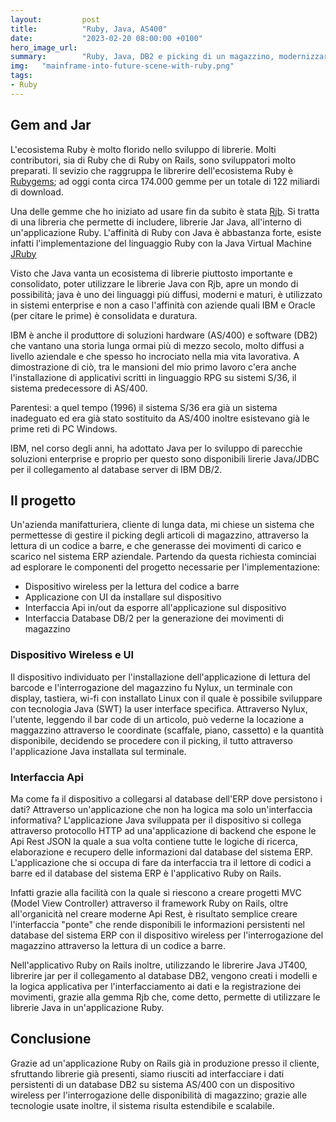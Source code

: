 ```yaml
---
layout:         post
title:          "Ruby, Java, AS400"
date:           "2023-02-20 08:00:00 +0100"
hero_image_url:
summary:        "Ruby, Java, DB2 e picking di un magazzino, modernizzare un'ERP AS/400 con chiamate JSON Rest.v "
img:   "mainframe-into-future-scene-with-ruby.png"
tags:
- Ruby
---
```


<h2>Gem and Jar</h2>

L'ecosistema Ruby è molto florido nello sviluppo di librerie. Molti contributori, sia di Ruby che di Ruby on Rails,
sono sviluppatori molto preparati. Il sevizio che raggruppa le librerire dell'ecosistema Ruby è
<a href="https://rubygems.org/">Rubygems</a>; ad oggi conta circa 174.000 gemme per un totale di 122 miliardi di download.

Una delle gemme che ho iniziato ad usare fin da subito è stata <a href="https://github.com/arton/rjb">Rjb</a>.
Si tratta di una libreria che permette di includere, librerie Jar Java, all'interno di un'applicazione Ruby.
L'affinità di Ruby con Java è abbastanza forte, esiste infatti l'implementazione del linguaggio Ruby con la Java Virtual
Machine <a href="https://github.com/jruby/jruby">JRuby</a>

Visto che Java vanta un ecosistema di librerie piuttosto importante e consolidato, poter utilizzare le librerie Java con Rjb, 
apre un mondo di possibilità; java è uno dei linguaggi più diffusi, moderni e maturi, è utilizzato in sistemi enterprise e non 
a caso l'affinità con aziende quali IBM e Oracle (per citare le prime) è consolidata e duratura.

IBM è anche il produttore di soluzioni hardware (AS/400) e software (DB2) che vantano una storia lunga ormai più di mezzo secolo,
molto diffusi a livello aziendale e che spesso ho incrociato nella mia vita lavorativa.
A dimostrazione di ciò, tra le mansioni del mio primo lavoro c'era anche l'installazione di applicativi scritti in linguaggio RPG su sistemi S/36,
il sistema predecessore di AS/400.

Parentesi: a quel tempo (1996) il sistema S/36 era già un sistema inadeguato ed era già stato sostituito
da AS/400 inoltre esistevano già le prime reti di PC Windows.

IBM, nel corso degli anni, ha adottato Java per lo sviluppo di parecchie soluzioni enterprise e proprio per questo 
sono disponibili lirerie Java/JDBC per il collegamento al database server di IBM DB/2.

<h2>Il progetto</h2>
 
Un'azienda manifatturiera, cliente di lunga data, mi chiese un sistema che permettesse di gestire il picking degli articoli di magazzino, attraverso 
la lettura di un codice a barre, e che generasse dei movimenti di carico e scarico nel sistema ERP aziendale. Partendo
da questa richiesta cominciai ad esplorare le componenti del progetto necessarie per l'implementazione:

<ul>
<li> Dispositivo wireless per la lettura del codice a barre</li>
<li> Applicazione con UI da installare sul dispositivo</li>
<li> Interfaccia Api in/out da esporre all'applicazione sul dispositivo</li>
<li> Interfaccia Database DB/2 per la generazione dei movimenti di magazzino</li>
</ul>

<h3>Dispositivo Wireless e UI</h3>

Il dispositivo individuato per l'installazione dell'applicazione di lettura del barcode e l'interrogazione del magazzino fu Nylux, un terminale
con display, tastiera, wi-fi con installato Linux con il quale è possibile sviluppare con tecnologia Java (SWT) la user interface specifica.
Attraverso Nylux, l'utente, leggendo il bar code di un articolo, può vederne la locazione a maggazzino attraverso le coordinate (scaffale, piano, cassetto) e
la quantità disponibile, decidendo se procedere con il picking, il tutto attraverso l'applicazione Java installata sul terminale.

<h3>Interfaccia Api</h3>

Ma come fa il dispositivo a collegarsi al database dell'ERP dove persistono i dati? Attraverso un'applicazione che non ha logica ma solo un'interfaccia informativa?
L'applicazione Java sviluppata per il dispositivo si collega attraverso protocollo HTTP ad una'applicazione di backend che espone le Api Rest JSON la quale 
a sua volta contiene tutte le logiche di ricerca, elaborazione e recupero delle informazioni dal database del sistema ERP.
L'applicazione che si occupa di fare da interfaccia tra il lettore di codici a barre ed il database del sistema ERP è 
l'applicativo Ruby on Rails. 

Infatti grazie alla facilità con la quale si riescono a creare progetti MVC (Model View Controller) attraverso il framework Ruby on Rails, oltre
all'organicità nel creare moderne Api Rest, è risultato semplice creare l'interfaccia "ponte" che rende disponibili
le informazioni persistenti nel database del sistema ERP con il dispositivo wireless per l'interrogazione del magazzino
attraverso la lettura di un codice a barre.

Nell'applicativo Ruby on Rails inoltre, utilizzando le librerire Java JT400, librerire jar per il collegamento al database DB2, vengono creati 
i modelli e la logica applicativa per l'interfacciamento ai dati e la registrazione dei movimenti, grazie alla gemma Rjb che, come detto,
permette di utilizzare le librerie Java in un'applicazione Ruby.

<h2>Conclusione</h2>

Grazie ad un'applicazione Ruby on Rails già in produzione presso il cliente, sfruttando librerie già presenti, siamo riusciti
ad interfacciare i dati persistenti di un database DB2 su sistema AS/400 con un dispositivo wireless per l'interrogazione
delle disponibilità di magazzino; grazie alle tecnologie usate inoltre, il sistema risulta estendibile e scalabile.


